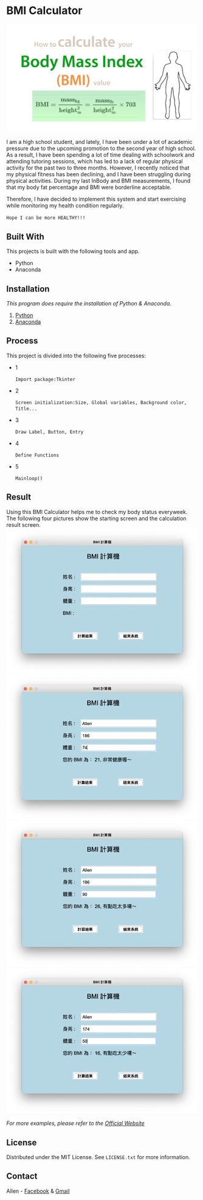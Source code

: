 # BMI Calculator
![Project Img](/maxresdefault.jpg)

I am a high school student, and lately, I have been under a lot of academic pressure due to the upcoming promotion to the second year of high school. As a result, I have been spending a lot of time dealing with schoolwork and attending tutoring sessions, which has led to a lack of regular physical activity for the past two to three months. However, I recently noticed that my physical fitness has been declining, and I have been struggling during physical activities. During my last InBody and BMI measurements, I found that my body fat percentage and BMI were borderline acceptable. 

Therefore, I have decided to implement this system and start exercising while monitoring my health condition regularly.

`Hope I can be more HEALTHY!!!`

## Built With

This projects is built with the following tools and app.

* Python
* Anaconda

## Installation

_This program does require the installation of Python & Anaconda._

1. [Python](https://www.python.org)
2. [Anaconda](https://www.anaconda.com)


## Process

This project is divided into the following five processes:
* 1
  ```
  Import package:Tkinter
  ```
* 2
  ```
  Screen initialization:Size, Global variables, Background color, Title...
  ```
* 3
  ```
  Draw Label, Button, Entry
  ```
* 4
  ```
  Define Functions
  ```
* 5
  ```
  Mainloop()
  ```
  
  
## Result

Using this BMI Calculator helps me to check my body status everyweek. The following four pictures show the starting screen and the calculation result screen.
![Project Img1](/1.png)
![Project Img1](/2.png)
![Project Img1](/3.png)
![Project Img1](/4.png)

_For more examples, please refer to the [Official Website](https://www.tripletw.com)_


## License

Distributed under the MIT License. See `LICENSE.txt` for more information.


## Contact

Allen - [Facebook](https://www.facebook.com/profile.php?id=100009198842372) & [Gmail](wang0911309998@gmail.com)

